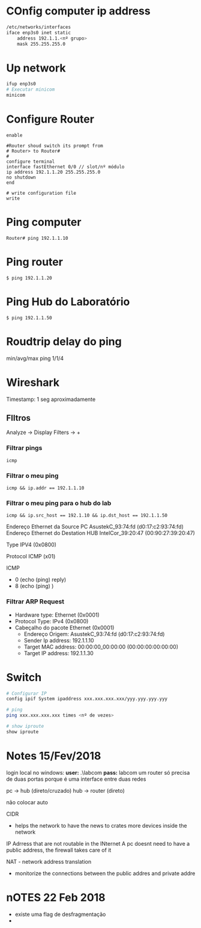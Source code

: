 # COnfig computer ip address

```bash
/etc/networks/interfaces
iface enp3s0 inet static
	address 192.1.1.<nº grupo>
	mask 255.255.255.0
```

# Up network
```bash
ifup enp3s0
# Executar minicom
minicom
```

# Configure Router
```
enable

#Router shoud switch its prompt from
# Router> to Router#
#
configure terminal
interface fastEthernet 0/0 // slot/nº módulo
ip address 192.1.1.20 255.255.255.0
no shutdown
end

# write configuration file
write
```

# Ping computer
```
Router# ping 192.1.1.10
```

# Ping router
```
$ ping 192.1.1.20
```

# Ping Hub do Laboratório
```
$ ping 192.1.1.50
```

# Roudtrip delay do ping
min/avg/max
ping 1/1/4

# Wireshark
Timestamp: 1 seg aproximadamente


## FIltros
Analyze -> Display Filters -> + 

### Filtrar pings
`icmp`

### Filtrar o meu ping
`icmp && ip.addr == 192.1.1.10`


### Filtrar o meu ping para o hub do lab
`icmp && ip.src_host == 192.1.10 && ip.dst_host == 192.1.1.50`

Endereço Ethernet da Source PC AsustekC_93:74:fd (d0:17:c2:93:74:fd)
Endereço Ethernet do Destation HUB IntelCor_39:20:47 (00:90:27:39:20:47)

Type	IPV4  (0x0800)

Protocol ICMP (x01)

ICMP
- 0 (echo (ping) reply)
- 8 (echo (ping) )


### Filtrar ARP Request
- Hardware type: Ethernet (0x0001)
- Protocol Type: IPv4 (0x0800)
- Cabeçalho do pacote Ethernet (0x0001)
	- Endereço Origem: AsustekC_93:74:fd (d0:17:c2:93:74:fd)
	- Sender Ip address: 192.1.1.10
	- Target MAC address: 00:00:00_00:00:00 (00:00:00:00:00:00)
	- Target IP address: 192.1.1.30



# Switch
```bash
# Configurar IP
config ipif System ipaddress xxx.xxx.xxx.xxx/yyy.yyy.yyy.yyy

# ping
ping xxx.xxx.xxx.xxx times <nº de vezes>

# show iproute
show iproute
```
# Notes 15/Fev/2018
login local no windows:
**user:** .\labcom
**pass:** labcom
um router só precisa de duas portas porque  é uma interface entre duas redes

pc -> hub (direto/cruzado)
hub -> router (direto)

não colocar auto


 CIDR
- helps the network to have the news to crates more devices inside the network


 IP Adrress that are not routable in the INternet
A pc doesnt need to have a public address, the firewall takes care of it

NAT - network address translation
- monitorize the connections between the public addres and private addre

# nOTES 22 Feb 2018
- existe uma flag de desfragmentação
-

